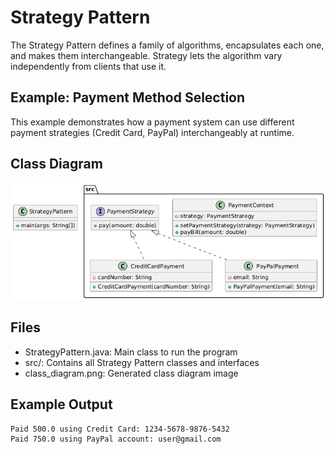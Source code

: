 # Strategy Pattern

The Strategy Pattern defines a family of algorithms, encapsulates each one, and makes them interchangeable. Strategy lets the algorithm vary independently from clients that use it.

## Example: Payment Method Selection
This example demonstrates how a payment system can use different payment strategies (Credit Card, PayPal) interchangeably at runtime.

## Class Diagram
![Strategy Pattern Class Diagram](class_diagram.png)

## Files
- StrategyPattern.java: Main class to run the program
- src/: Contains all Strategy Pattern classes and interfaces
- class_diagram.png: Generated class diagram image

## Example Output
```
Paid 500.0 using Credit Card: 1234-5678-9876-5432
Paid 750.0 using PayPal account: user@gmail.com
```

